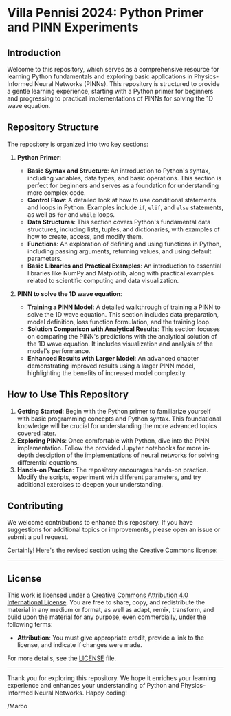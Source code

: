 # Villa Pennisi 2024: Python Primer and PINN Experiments

## Introduction

Welcome to this repository, which serves as a comprehensive resource for learning Python fundamentals and exploring basic applications in Physics-Informed Neural Networks (PINNs). This repository is structured to provide a gentle learning experience, starting with a Python primer for beginners and progressing to practical implementations of PINNs for solving the 1D wave equation.

## Repository Structure

The repository is organized into two key sections:

1. **Python Primer**:
   - **Basic Syntax and Structure**: An introduction to Python's syntax, including variables, data types, and basic operations. This section is perfect for beginners and serves as a foundation for understanding more complex code.
   - **Control Flow**: A detailed look at how to use conditional statements and loops in Python. Examples include `if`, `elif`, and `else` statements, as well as `for` and `while` loops.
   - **Data Structures**: This section covers Python's fundamental data structures, including lists, tuples, and dictionaries, with examples of how to create, access, and modify them.
   - **Functions**: An exploration of defining and using functions in Python, including passing arguments, returning values, and using default parameters.
   - **Basic Libraries and Practical Examples**: An introduction to essential libraries like NumPy and Matplotlib, along with practical examples related to scientific computing and data visualization.

2. **PINN to solve the 1D wave equation**:
   - **Training a PINN Model**: A detailed walkthrough of training a PINN to solve the 1D wave equation. This section includes data preparation, model definition, loss function formulation, and the training loop.
   - **Solution Comparison with Analytical Results**: This section focuses on comparing the PINN's predictions with the analytical solution of the 1D wave equation. It includes visualization and analysis of the model's performance.
   - **Enhanced Results with Larger Model**: An advanced chapter demonstrating improved results using a larger PINN model, highlighting the benefits of increased model complexity.

## How to Use This Repository

1. **Getting Started**: Begin with the Python primer to familiarize yourself with basic programming concepts and Python syntax. This foundational knowledge will be crucial for understanding the more advanced topics covered later.
2. **Exploring PINNs**: Once comfortable with Python, dive into the PINN implementation. Follow the provided Jupyter notebooks for more in-depth desciption of the implementations of neural networks for solving differential equations.
3. **Hands-on Practice**: The repository encourages hands-on practice. Modify the scripts, experiment with different parameters, and try additional exercises to deepen your understanding.

## Contributing

We welcome contributions to enhance this repository. If you have suggestions for additional topics or improvements, please open an issue or submit a pull request.

Certainly! Here's the revised section using the Creative Commons license:

---

## License

This work is licensed under a [Creative Commons Attribution 4.0 International License](https://creativecommons.org/licenses/by/4.0/). You are free to share, copy, and redistribute the material in any medium or format, as well as adapt, remix, transform, and build upon the material for any purpose, even commercially, under the following terms:
- **Attribution**: You must give appropriate credit, provide a link to the license, and indicate if changes were made.

For more details, see the [LICENSE](LICENSE) file.

---

Thank you for exploring this repository. We hope it enriches your learning experience and enhances your understanding of Python and Physics-Informed Neural Networks. Happy coding!

/Marco

